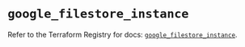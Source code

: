 # `google_filestore_instance`

Refer to the Terraform Registry for docs: [`google_filestore_instance`](https://registry.terraform.io/providers/hashicorp/google-beta/5.29.0/docs/resources/google_filestore_instance).
